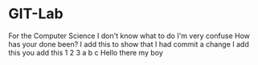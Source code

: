 # GIT-Lab
For the Computer Science
I don't know what to do
I'm very confuse
How has your done been?
I add this to show that I had commit a change
I add this you add this 1 2 3 a b c Hello there my boy
